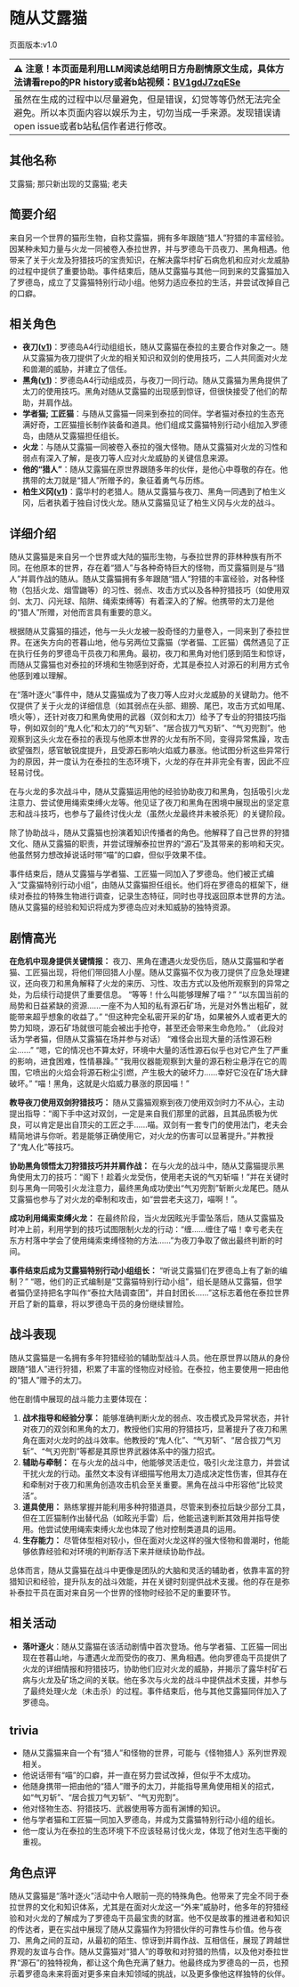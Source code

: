 # 随从艾露猫
页面版本:v1.0
 

| :warning: 注意！本页面是利用LLM阅读总结明日方舟剧情原文生成，具体方法请看repo的PR history或者b站视频：[BV1gdJ7zqESe](https://www.bilibili.com/video/BV1gdJ7zqESe/)         |
|:----------------------------|
| 虽然在生成的过程中以尽量避免，但是错误，幻觉等等仍然无法完全避免。所以本页面内容以娱乐为主，切勿当成一手来源。发现错误请open issue或者b站私信作者进行修改。|



## 其他名称
艾露猫; 那只新出现的艾露猫; 老夫
## 简要介绍
来自另一个世界的猫形生物，自称艾露猫，拥有多年跟随“猎人”狩猎的丰富经验。因某种未知力量与火龙一同被卷入泰拉世界，并与罗德岛干员夜刀、黑角相遇。他带来了关于火龙及狩猎技巧的宝贵知识，在解决露华村矿石病危机和应对火龙威胁的过程中提供了重要协助。事件结束后，随从艾露猫与其他一同到来的艾露猫加入了罗德岛，成立了艾露猫特别行动小组。他努力适应泰拉的生活，并尝试改掉自己的口癖。
## 相关角色
-   **夜刀([v1](char_502_nblade.md))**：罗德岛A4行动组组长，随从艾露猫在泰拉的主要合作对象之一。随从艾露猫为夜刀提供了火龙的相关知识和双剑的使用技巧，二人共同面对火龙和兽潮的威胁，并建立了信任。
-   **黑角([v1](char_500_noirc.md))**：罗德岛A4行动组成员，与夜刀一同行动。随从艾露猫为黑角提供了太刀的使用技巧。黑角对随从艾露猫的出现感到惊讶，但很快接受了他们的帮助，并肩作战。
-   **学者猫; 工匠猫**：与随从艾露猫一同来到泰拉的同伴。学者猫对泰拉的生态充满好奇，工匠猫擅长制作装备和道具。他们组成艾露猫特别行动小组加入罗德岛，由随从艾露猫担任组长。
-   **火龙**：与随从艾露猫一同被卷入泰拉的强大怪物。随从艾露猫对火龙的习性和弱点有深入了解，是夜刀等人应对火龙威胁的关键信息来源。
-   **他的“猎人”**：随从艾露猫在原世界跟随多年的伙伴，是他心中尊敬的存在。他携带的太刀就是“猎人”所赠予的，象征着勇气与历练。
-   **柏生义冈([v1](extended_char_bai_sheng_yi_gang.md))**：露华村的老猎人。随从艾露猫与夜刀、黑角一同遇到了柏生义冈，后者执着于独自讨伐火龙。随从艾露猫见证了柏生义冈与火龙的战斗。
## 详细介绍
随从艾露猫是来自另一个世界或大陆的猫形生物，与泰拉世界的菲林种族有所不同。在他原本的世界，存在着“猎人”与各种奇特巨大的怪物，而艾露猫则是与“猎人”并肩作战的随从。随从艾露猫拥有多年跟随“猎人”狩猎的丰富经验，对各种怪物（包括火龙、烟雪鼬等）的习性、弱点、攻击方式以及各种狩猎技巧（如使用双剑、太刀、闪光球、陷阱、绳索束缚等）有着深入的了解。他携带的太刀是他的“猎人”所赠，对他而言具有重要的意义。

根据随从艾露猫的描述，他与一头火龙被一股奇怪的力量卷入，一同来到了泰拉世界。在迷失方向的苍暮山地，他与另两位艾露猫（学者猫、工匠猫）偶然遇见了正在执行任务的罗德岛干员夜刀和黑角。最初，夜刀和黑角对他们感到陌生和惊讶，而随从艾露猫也对泰拉的环境和生物感到好奇，尤其是泰拉人对源石的利用方式令他感到难以理解。

在“落叶逐火”事件中，随从艾露猫成为了夜刀等人应对火龙威胁的关键助力。他不仅提供了关于火龙的详细信息（如其弱点在头部、翅膀、尾巴，攻击方式如甩尾、喷火等），还针对夜刀和黑角使用的武器（双剑和太刀）给予了专业的狩猎技巧指导，例如双剑的“鬼人化”和太刀的“气刃斩”、“居合拔刀气刃斩”、“气刃兜割”。他观察到这头火龙在泰拉的表现与他原本世界的火龙有所不同，变得异常焦躁，攻击欲望强烈，感官敏锐度提升，且受源石影响火焰威力暴涨。他试图分析这些异常行为的原因，并一度认为在泰拉的生态环境下，火龙的存在并非完全有害，因此不应轻易讨伐。

在与火龙的多次战斗中，随从艾露猫运用他的经验协助夜刀和黑角，包括吸引火龙注意力、尝试使用绳索束缚火龙等。他见证了夜刀和黑角在困境中展现出的坚定意志和战斗技巧，也参与了最终讨伐火龙（虽然火龙最终并未被杀死）的关键阶段。

除了协助战斗，随从艾露猫也扮演着知识传播者的角色。他解释了自己世界的狩猎文化、随从艾露猫的职责，并尝试理解泰拉世界的“源石”及其带来的影响和天灾。他虽然努力想改掉说话时带“喵”的口癖，但似乎效果不佳。

事件结束后，随从艾露猫与学者猫、工匠猫一同加入了罗德岛。他们被正式编入“艾露猫特别行动小组”，由随从艾露猫担任组长。他们将在罗德岛的框架下，继续对泰拉的特殊生物进行调查，记录生态特征，同时也寻找返回原本世界的方法。随从艾露猫的经验和知识将成为罗德岛应对未知威胁的独特资源。
## 剧情高光
**在危机中现身提供关键情报：**
夜刀、黑角在遭遇火龙受伤后，随从艾露猫和学者猫、工匠猫出现，将他们带回猎人小屋。随从艾露猫不仅为夜刀提供了应急处理建议，还向夜刀和黑角解释了火龙的来历、习性、攻击方式以及他所观察到的异常之处，为后续行动提供了重要信息。
“等等！什么叫能够理解了喵？”
“以东国当前的局势和日益紧缺的资源......一座不为人知的私有源石矿场，光是对外售出粗矿，就能带来超乎想象的收益了。”
“但这种完全私密开采的矿场，如果被外人或者更大的势力知晓，源石矿场就很可能会被出手抢夺，甚至还会带来生命危险。”
（此段对话为学者猫，但随从艾露猫在场并参与对话）
“难怪会出现大量的活性源石粉尘......”
“嗯，它的情况也不算太好，环境中大量的活性源石似乎也对它产生了严重的影响，进食困难，性情暴躁。”
“我用仪器能观察到大量的源石粉尘悬浮在它的周围，它喷出的火焰会将源石粉尘引燃，产生极大的破坏力......幸好它没在矿场大肆破坏。”
“喵！黑角，这就是火焰威力暴涨的原因喵！”

**教导夜刀使用双剑狩猎技巧：**
随从艾露猫观察到夜刀使用双剑时力不从心，主动提出指导：“阁下手中这对双剑，一定是来自我们那里的武器，且其品质极为优良，可以肯定是出自顶尖的工匠之手......喵。双剑有一套专门的使用法门，老夫会精简地讲与你听。若是能够正确使用它，对火龙的伤害可以显著提升。”并教授了“鬼人化”等技巧。

**协助黑角领悟太刀狩猎技巧并并肩作战：**
在与火龙的战斗中，随从艾露猫提示黑角使用太刀的技巧：“阁下！趁着火龙受伤，使用老夫说的气刃斩喵！”并在关键时刻与黑角一同吸引火龙注意力，最终黑角成功使出“气刃兜割”斩断火龙尾巴。随从艾露猫也参与了对火龙的牵制和攻击，如“尝尝老夫这刀，喵啊！”。

**成功利用绳索束缚火龙：**
在最终阶段，当火龙因眩光手雷坠落后，随从艾露猫及时冲上前，利用学到的技巧试图限制火龙的行动：“缠......缠住了喵！幸亏老夫在东方村落中学会了使用绳索束缚怪物的方法......”为夜刀争取了做出最终判断的时间。

**事件结束后成为艾露猫特别行动小组组长：**
“听说艾露猫们在罗德岛上有了新的编制？”
“嗯，他们的正式编制是“艾露猫特别行动小组”，组长是随从艾露猫，但学者猫仍坚持把名字叫作“泰拉大陆调查团”，并自封团长......”这标志着他在泰拉世界开启了新的篇章，将以罗德岛干员的身份继续冒险。
## 战斗表现
随从艾露猫是一名拥有多年狩猎经验的辅助型战斗人员。他在原世界以随从的身份跟随“猎人”进行狩猎，积累了丰富的怪物应对经验。在泰拉，他主要使用一把由他的“猎人”赠予的太刀。

他在剧情中展现的战斗能力主要体现在：
1.  **战术指导和经验分享：** 能够准确判断火龙的弱点、攻击模式及异常状态，并针对夜刀的双剑和黑角的太刀，教授他们实用的狩猎技巧，显著提升了夜刀和黑角在面对火龙时的战斗效率。他教授的“鬼人化”、“气刃斩”、“居合拔刀气刃斩”、“气刃兜割”等都是其原世界武器体系中的强力招式。
2.  **辅助与牵制：** 在与火龙的战斗中，他能够灵活走位，吸引火龙注意力，并尝试干扰火龙的行动。虽然文本没有详细描写他用太刀造成决定性伤害，但其存在和牵制对于夜刀和黑角创造攻击机会至关重要。黑角在战斗中形容他“比较灵活”。
3.  **道具使用：** 熟练掌握并能利用多种狩猎道具，尽管来到泰拉后缺少部分工具，但在工匠猫制作出替代品（如眩光手雷）后，他能迅速判断其效用并指导使用。他尝试使用绳索束缚火龙也体现了他对控制类道具的运用。
4.  **生存能力：** 尽管体型相对较小，但在面对火龙这样的强大怪物和兽潮时，他能够依靠经验和对环境的判断存活下来并继续协助作战。

总体而言，随从艾露猫在战斗中更像是团队的大脑和灵活的辅助者，依靠丰富的狩猎知识和经验，提升队友的战斗效能，并在关键时刻提供战术支援。他的存在是弥补泰拉干员在面对来自另一个世界的怪物时经验不足的重要环节。
## 相关活动
-   **落叶逐火**：随从艾露猫在该活动剧情中首次登场。他与学者猫、工匠猫一同出现在苍暮山地，与遭遇火龙而受伤的夜刀、黑角相遇。他向罗德岛干员提供了火龙的详细情报和狩猎技巧，协助他们应对火龙的威胁，并揭示了露华村矿石病与火龙及矿场之间的关联。他在多次与火龙的战斗中提供战术支援，并参与了最终处理火龙（未击杀）的过程。事件结束后，他与其他艾露猫同伴加入了罗德岛。
## trivia
*   随从艾露猫来自一个有“猎人”和怪物的世界，可能与《怪物猎人》系列世界观相关。
*   他说话带有“喵”的口癖，并一直在努力尝试改掉，但似乎不太成功。
*   他随身携带一把由他的“猎人”赠予的太刀，并能指导黑角使用相关的招式，如“气刃斩”、“居合拔刀气刃斩”、“气刃兜割”。
*   他对怪物生态、狩猎技巧、武器使用等方面有渊博的知识。
*   他与学者猫和工匠猫一同加入罗德岛，并成为艾露猫特别行动小组的组长。
*   他一度认为在泰拉的生态环境下不应该轻易讨伐火龙，体现了他对生态平衡的重视。
## 角色点评
随从艾露猫是“落叶逐火”活动中令人眼前一亮的特殊角色。他带来了完全不同于泰拉世界的文化和知识体系，尤其是在面对火龙这一“外来”威胁时，他多年的狩猎经验和对火龙的了解成为了罗德岛干员最宝贵的财富。他不仅是故事的推进者和知识的传达者，更在实战中展现了随从艾露猫作为狩猎伙伴的可靠性与价值。他与夜刀、黑角之间的互动，从最初的陌生、惊讶到并肩作战、互相信任，展现了跨越世界观的友谊与合作。随从艾露猫对“猎人”的尊敬和对狩猎的热情，以及他对泰拉世界“源石”的独特视角，都让这个角色充满了魅力。他最终成为罗德岛的一员，也预示着罗德岛未来将面对更多来自未知领域的挑战，以及更多像他这样独特的伙伴。